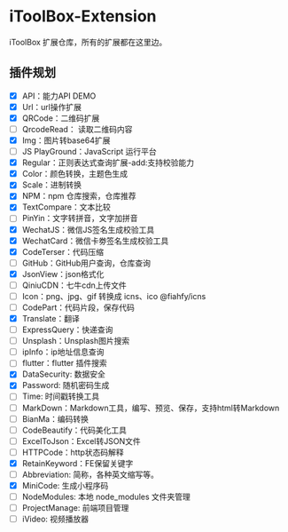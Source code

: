 # iToolBox-Extension

iToolBox 扩展仓库，所有的扩展都在这里边。

## 插件规划

- [x] API：能力API DEMO
- [x] Url：url操作扩展
- [x] QRCode：二维码扩展
- [ ] QrcodeRead： 读取二维码内容
- [x] Img：图片转base64扩展
- [ ] JS PlayGround：JavaScript 运行平台
- [x] Regular：正则表达式查询扩展-add:支持校验能力
- [x] Color：颜色转换，主题色生成
- [x] Scale：进制转换
- [x] NPM：npm 仓库搜索，仓库推荐
- [x] TextCompare：文本比较
- [ ] PinYin：文字转拼音，文字加拼音
- [x] WechatJS：微信JS签名生成校验工具
- [x] WechatCard：微信卡劵签名生成校验工具
- [x] CodeTerser：代码压缩
- [ ] GitHub：GitHub用户查询，仓库查询
- [x] JsonView：json格式化
- [ ] QiniuCDN：七牛cdn上传文件
- [ ] Icon：png、jpg、gif 转换成 icns、ico @fiahfy/icns
- [ ] CodePart：代码片段，保存代码
- [x] Translate：翻译
- [ ] ExpressQuery：快递查询
- [ ] Unsplash：Unsplash图片搜索
- [ ] ipInfo：ip地址信息查询
- [ ] flutter：flutter 插件搜索
- [x] DataSecurity: 数据安全
- [x] Password: 随机密码生成
- [ ] Time: 时间戳转换工具
- [ ] MarkDown：Markdown工具，编写、预览、保存，支持html转Markdown
- [ ] BianMa：编码转换
- [ ] CodeBeautify：代码美化工具
- [ ] ExcelToJson：Excel转JSON文件
- [ ] HTTPCode：http状态码解释
- [x] RetainKeyword：FE保留关键字
- [ ] Abbreviation: 简称，各种英文缩写等。
- [x] MiniCode: 生成小程序码
- [ ] NodeModules: 本地 node_modules 文件夹管理
- [ ] ProjectManage: 前端项目管理
- [ ] iVideo: 视频播放器
